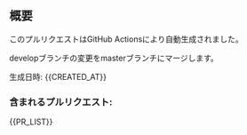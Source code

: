 ## 概要

このプルリクエストはGitHub Actionsにより自動生成されました。

developブランチの変更をmasterブランチにマージします。

生成日時: {{CREATED_AT}}

### 含まれるプルリクエスト:
{{PR_LIST}}